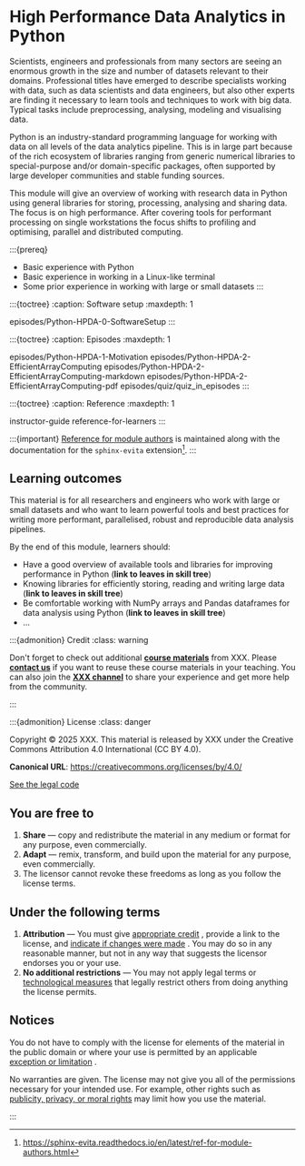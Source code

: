 # High Performance Data Analytics in Python

Scientists, engineers and professionals from many sectors are seeing an enormous growth in the size and number of datasets relevant to their domains. Professional titles have emerged to describe specialists working with data, such as data scientists and data engineers, but also other experts are finding it necessary to learn tools and techniques to work with big data. Typical tasks include preprocessing, analysing, modeling and visualising data.

Python is an industry-standard programming language for working with data on all levels of the data analytics pipeline. This is in large part because of the rich ecosystem of libraries ranging from generic numerical libraries to special-purpose and/or domain-specific packages, often supported by large developer communities and stable funding sources.

This module will give an overview of working with research data in Python using general libraries for storing, processing, analysing and sharing data. The focus is on high performance. After covering tools for performant processing on single workstations the focus shifts to profiling and optimising, parallel and distributed computing.

:::{prereq}

- Basic experience with Python
- Basic experience in working in a Linux-like terminal
- Some prior experience in working with large or small datasets
:::

:::{toctree}
:caption: Software setup
:maxdepth: 1

episodes/Python-HPDA-0-SoftwareSetup
:::

:::{toctree}
:caption: Episodes
:maxdepth: 1

episodes/Python-HPDA-1-Motivation
episodes/Python-HPDA-2-EfficientArrayComputing
episodes/Python-HPDA-2-EfficientArrayComputing-markdown
episodes/Python-HPDA-2-EfficientArrayComputing-pdf
episodes/quiz/quiz_in_episodes
:::

:::{toctree}
:caption: Reference
:maxdepth: 1

instructor-guide
reference-for-learners
:::


:::{important}
[Reference for module authors](inv:evita:std#ref-for-module-authors) is maintained along with 
the documentation for the `sphinx-evita` extension[^ref-link].
:::

[^ref-link]: <https://sphinx-evita.readthedocs.io/en/latest/ref-for-module-authors.html>

## Learning outcomes

This material is for all researchers and engineers who work with large or small datasets and who want to learn powerful tools and best practices for writing more performant, parallelised, robust and reproducible data analysis pipelines.

By the end of this module, learners should:

- Have a good overview of available tools and libraries for improving performance in Python (**link to leaves in skill tree**)
- Knowing libraries for efficiently storing, reading and writing large data  (**link to leaves in skill tree**)
- Be comfortable working with NumPy arrays and Pandas dataframes for data analysis using Python (**link to leaves in skill tree**)
- ...

:::{admonition} Credit
:class: warning

Don't forget to check out additional [**course materials**](https://www.evitahpc.eu/) from XXX. Please [**contact us**](https://www.evitahpc.eu/) if you want to reuse these course materials in your teaching. You can also join the [**XXX channel**](https://www.evitahpc.eu/) to share your experience and get more help from the community.

:::

:::{admonition} License
:class: danger

Copyright © 2025 XXX. This material is released by XXX under the Creative Commons Attribution 4.0 International (CC BY 4.0).

**Canonical URL**: <https://creativecommons.org/licenses/by/4.0/>

[See the legal code](https://creativecommons.org/licenses/by/4.0/legalcode.en)

## You are free to

1. **Share** — copy and redistribute the material in any medium or format for any purpose, even commercially.
2. **Adapt** — remix, transform, and build upon the material for any purpose, even commercially.
3. The licensor cannot revoke these freedoms as long as you follow the license terms.

## Under the following terms

1. **Attribution** — You must give [appropriate credit](https://creativecommons.org/licenses/by/4.0/deed.en#ref-appropriate-credit) , provide a link to the license, and [indicate if changes were made](https://creativecommons.org/licenses/by/4.0/deed.en#ref-indicate-changes) . You may do so in any reasonable manner, but not in any way that suggests the licensor endorses you or your use.
2. **No additional restrictions** — You may not apply legal terms or [technological measures](https://creativecommons.org/licenses/by/4.0/deed.en#ref-technological-measures) that legally restrict others from doing anything the license permits.

## Notices

You do not have to comply with the license for elements of the material in the public domain or where your use is permitted by an applicable [exception or limitation](https://creativecommons.org/licenses/by/4.0/deed.en#ref-exception-or-limitation) .

No warranties are given. The license may not give you all of the permissions necessary for your intended use. For example, other rights such as [publicity, privacy, or moral rights](https://creativecommons.org/licenses/by/4.0/deed.en#ref-publicity-privacy-or-moral-rights) may limit how you use the material.

:::
